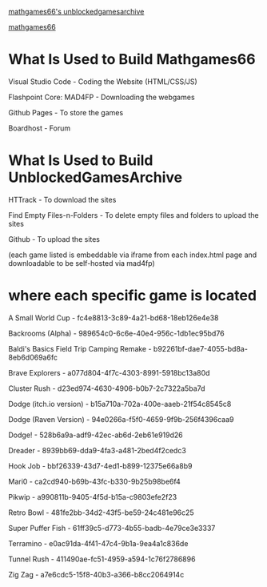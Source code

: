 [mathgames66's unblockedgamesarchive](https://github.com/mathgames66.github.io/releases)

[mathgames66](https://mathgames66.github.io)


# What Is Used to Build Mathgames66

Visual Studio Code - Coding the Website (HTML/CSS/JS)

Flashpoint Core: MAD4FP - Downloading the webgames

Github Pages - To store the games

Boardhost - Forum

# What Is Used to Build UnblockedGamesArchive

HTTrack - To download the sites

Find Empty Files-n-Folders - To delete empty files and folders to upload the sites

Github - To upload the sites



(each game listed is embeddable via iframe from each index.html page and downloadable to be self-hosted via mad4fp)

# where each specific game is located

A Small World Cup - fc4e8813-3c89-4a21-bd68-18eb126e4e38

Backrooms (Alpha) - 989654c0-6c6e-40e4-956c-1db1ec95bd76

Baldi's Basics Field Trip Camping Remake - b92261bf-dae7-4055-bd8a-8eb6d069a6fc

Brave Explorers - a077d804-4f7c-4303-8991-5918bc13a80d

Cluster Rush - d23ed974-4630-4906-b0b7-2c7322a5ba7d

Dodge (itch.io version) - b15a710a-702a-400e-aaeb-21f54c8545c8

Dodge (Raven Version) - 94e0266a-f5f0-4659-9f9b-256f4396caa9

Dodge! - 528b6a9a-adf9-42ec-ab6d-2eb61e919d26

Dreader - 8939bb69-dda9-4fa3-a481-2bed4f2cedc3

Hook Job - bbf26339-43d7-4ed1-b899-12375e66a8b9 

Mari0 - ca2cd940-b69b-43fc-b330-9b25b98be6f4

Pikwip - a990811b-9405-4f5d-b15a-c9803efe2f23

Retro Bowl - 481fe2bb-34d2-43f5-be59-24c481e96c25

Super Puffer Fish - 61ff39c5-d773-4b55-badb-4e79ce3e3337

Terramino - e0ac91da-4f41-47c4-9b1a-9ea4a1c836de

Tunnel Rush - 411490ae-fc51-4959-a594-1c76f2786896

Zig Zag - a7e6cdc5-15f8-40b3-a366-b8cc2064914c
